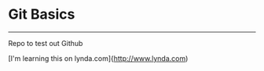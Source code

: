 # Git Basics
-------------
Repo to test out Github

[I'm learning this on lynda.com]{http://www.lynda.com)
